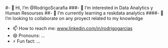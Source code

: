#- 👋 Hi, I’m @RodrigoScarafia
###- 👀 I’m interested in Data Analytics y Human Resourses
##- 🌱 I’m currently learning a reskdata analytics
####- 💞️ I’m looking to collaborate on any proyect related to my knowledge
- 📫 How to reach me: www.linkedin.com/in/rodrigogarcias
- 😄 Pronouns: ...
- ⚡ Fun fact: ...

<!---
RodrigoScarafia/RodrigoScarafia is a ✨ special ✨ repository because its `README.md` (this file) appears on your GitHub profile.
You can click the Preview link to take a look at your changes.
--->
